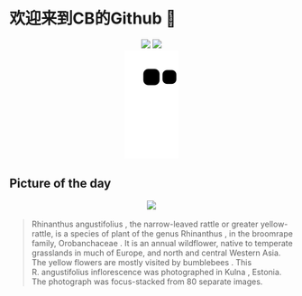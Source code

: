 
# 欢迎来到CB的Github 👋

<div align="center">
  <img height="137px" src="https://github-readme-stats.vercel.app/api?username=SuperCB&show_icons=true&theme=radical" />
  <img height="137px" src="https://github-readme-stats.vercel.app/api/top-langs/?username=SuperCB&hide_title=true&hide_border=true&layout=compact&langs_count=6&text_color=000&icon_color=fff" />
</div>


<div align="center">
    <img src="./contribution-snake/github-contribution-grid-snake.svg" />
</div>



## Picture of the day
<div align="center">
  <img width=400px src="https://upload.wikimedia.org/wikipedia/commons/thumb/e/ed/Rhinanthus_angustifolius_inflorescence_-_Kulna.jpg/450px-Rhinanthus_angustifolius_inflorescence_-_Kulna.jpg" />
</div>

>Rhinanthus angustifolius , the narrow-leaved rattle or greater yellow-rattle, is a species of plant of the genus  Rhinanthus , in the broomrape family,  Orobanchaceae . It is an  annual  wildflower, native to temperate  grasslands  in much of Europe, and north and central Western Asia. The yellow flowers are mostly visited by  bumblebees . This  R. angustifolius   inflorescence  was photographed in  Kulna , Estonia. The photograph was  focus-stacked  from 80 separate images.


